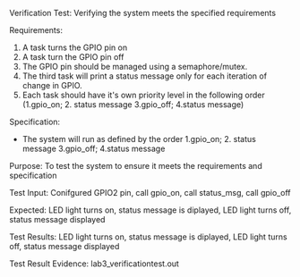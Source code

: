 Verification Test: Verifying the system meets the specified requirements

Requirements: 
1. A task turns the GPIO pin on
2. A task turn the GPIO pin off
3. The GPIO pin should be managed using a semaphore/mutex. 
4. The third task will print a status message only for each iteration of change in GPIO.
5. Each task should have it's own priority level in the following order (1.gpio_on; 2. status message 3.gpio_off; 4.status message)

Specification:
- The system will run as defined by the order 1.gpio_on; 2. status message 3.gpio_off; 4.status message


Purpose: To test the system to ensure it meets the requirements and specification

Test Input: Conifgured GPIO2 pin, call gpio_on, call status_msg, call gpio_off

Expected: LED light turns on, status message is diplayed, LED light turns off, status message displayed

Test Results: LED light turns on, status message is diplayed, LED light turns off, status message displayed

Test Result Evidence: lab3_verificationtest.out

